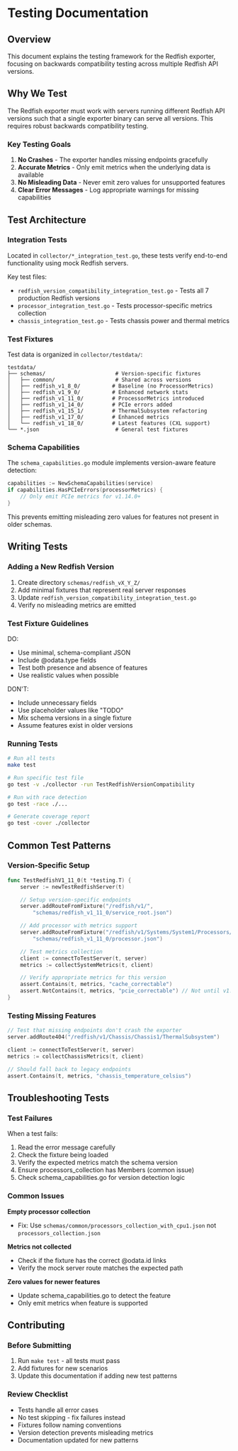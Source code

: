 # Testing Documentation

## Overview

This document explains the testing framework for the Redfish exporter, focusing on backwards compatibility testing across multiple Redfish API versions.

## Why We Test

The Redfish exporter must work with servers running different Redfish API versions such that a single exporter binary can serve all versions. This requires robust backwards compatibility testing.

### Key Testing Goals

1. **No Crashes** - The exporter handles missing endpoints gracefully
2. **Accurate Metrics** - Only emit metrics when the underlying data is available
3. **No Misleading Data** - Never emit zero values for unsupported features
4. **Clear Error Messages** - Log appropriate warnings for missing capabilities

## Test Architecture

### Integration Tests

Located in `collector/*_integration_test.go`, these tests verify end-to-end functionality using mock Redfish servers.

Key test files:
- `redfish_version_compatibility_integration_test.go` - Tests all 7 production Redfish versions
- `processor_integration_test.go` - Tests processor-specific metrics collection
- `chassis_integration_test.go` - Tests chassis power and thermal metrics

### Test Fixtures

Test data is organized in `collector/testdata/`:

```
testdata/
├── schemas/                      # Version-specific fixtures
│   ├── common/                   # Shared across versions
│   ├── redfish_v1_8_0/          # Baseline (no ProcessorMetrics)
│   ├── redfish_v1_9_0/          # Enhanced network stats
│   ├── redfish_v1_11_0/         # ProcessorMetrics introduced
│   ├── redfish_v1_14_0/         # PCIe errors added
│   ├── redfish_v1_15_1/         # ThermalSubsystem refactoring
│   ├── redfish_v1_17_0/         # Enhanced metrics
│   └── redfish_v1_18_0/         # Latest features (CXL support)
└── *.json                        # General test fixtures
```

### Schema Capabilities

The `schema_capabilities.go` module implements version-aware feature detection:

```go
capabilities := NewSchemaCapabilities(service)
if capabilities.HasPCIeErrors(processorMetrics) {
    // Only emit PCIe metrics for v1.14.0+
}
```

This prevents emitting misleading zero values for features not present in older schemas.

## Writing Tests

### Adding a New Redfish Version

1. Create directory `schemas/redfish_vX_Y_Z/`
2. Add minimal fixtures that represent real server responses
3. Update `redfish_version_compatibility_integration_test.go`
4. Verify no misleading metrics are emitted

### Test Fixture Guidelines

DO:
- Use minimal, schema-compliant JSON
- Include @odata.type fields
- Test both presence and absence of features
- Use realistic values when possible

DON'T:
- Include unnecessary fields
- Use placeholder values like "TODO"
- Mix schema versions in a single fixture
- Assume features exist in older versions

### Running Tests

```bash
# Run all tests
make test

# Run specific test file
go test -v ./collector -run TestRedfishVersionCompatibility

# Run with race detection
go test -race ./...

# Generate coverage report
go test -cover ./collector
```

## Common Test Patterns

### Version-Specific Setup

```go
func TestRedfishV1_11_0(t *testing.T) {
    server := newTestRedfishServer(t)

    // Setup version-specific endpoints
    server.addRouteFromFixture("/redfish/v1/",
        "schemas/redfish_v1_11_0/service_root.json")

    // Add processor with metrics support
    server.addRouteFromFixture("/redfish/v1/Systems/System1/Processors/CPU1",
        "schemas/redfish_v1_11_0/processor.json")

    // Test metrics collection
    client := connectToTestServer(t, server)
    metrics := collectSystemMetrics(t, client)

    // Verify appropriate metrics for this version
    assert.Contains(t, metrics, "cache_correctable")
    assert.NotContains(t, metrics, "pcie_correctable") // Not until v1.14.0
}
```

### Testing Missing Features

```go
// Test that missing endpoints don't crash the exporter
server.addRoute404("/redfish/v1/Chassis/Chassis1/ThermalSubsystem")

client := connectToTestServer(t, server)
metrics := collectChassisMetrics(t, client)

// Should fall back to legacy endpoints
assert.Contains(t, metrics, "chassis_temperature_celsius")
```

## Troubleshooting Tests

### Test Failures

When a test fails:

1. Read the error message carefully
2. Check the fixture being loaded
3. Verify the expected metrics match the schema version
4. Ensure processors_collection has Members (common issue)
5. Check schema_capabilities.go for version detection logic

### Common Issues

**Empty processor collection**
- Fix: Use `schemas/common/processors_collection_with_cpu1.json` not `processors_collection.json`

**Metrics not collected**
- Check if the fixture has the correct @odata.id links
- Verify the mock server route matches the expected path

**Zero values for newer features**
- Update schema_capabilities.go to detect the feature
- Only emit metrics when feature is supported

## Contributing

### Before Submitting

1. Run `make test` - all tests must pass
2. Add fixtures for new scenarios
3. Update this documentation if adding new test patterns

### Review Checklist

- Tests handle all error cases
- No test skipping - fix failures instead
- Fixtures follow naming conventions
- Version detection prevents misleading metrics
- Documentation updated for new patterns
